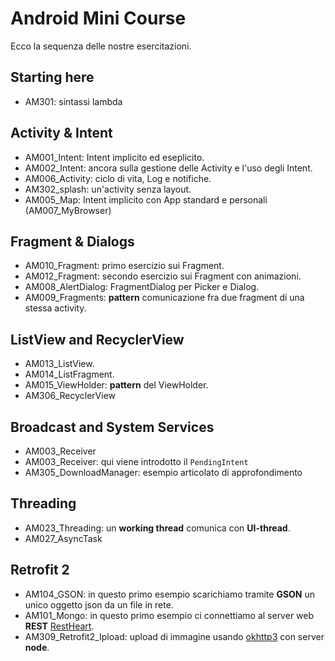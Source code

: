 # Android Mini Course 

Ecco la sequenza delle nostre esercitazioni.


## Starting here

- AM301: sintassi lambda

## Activity & Intent

- AM001_Intent: Intent implicito ed eseplicito.
- AM002_Intent: ancora sulla gestione delle Activity e l'uso degli Intent.
- AM006_Activity: ciclo di vita, Log e notifiche.
- AM302_splash: un'activity senza layout.
- AM005_Map: Intent implicito con App standard e personali (AM007_MyBrowser)

## Fragment & Dialogs

- AM010_Fragment: primo esercizio sui Fragment.
- AM012_Fragment: secondo esercizio sui Fragment con animazioni.
- AM008_AlertDialog: FragmentDialog per Picker e Dialog.
- AM009_Fragments: **pattern** comunicazione fra due fragment di una stessa activity.

## ListView and RecyclerView

- AM013_ListView.
- AM014_ListFragment.
- AM015_ViewHolder: **pattern** del ViewHolder.
- AM306_RecyclerView

## Broadcast and System Services

- AM003_Receiver 
- AM003_Receiver: qui viene introdotto il `PendingIntent`
- AM305_DownloadManager: esempio articolato di approfondimento

## Threading

- AM023_Threading: un **working thread** comunica con **UI-thread**.
- AM027_AsyncTask

## Retrofit 2

- AM104_GSON: in questo primo esempio scarichiamo tramite **GSON** un unico oggetto json da un file in rete.
- AM101_Mongo: in questo primo esempio ci connettiamo al server web **REST** [RestHeart](http://restheart.org/quick-start.html).
- AM309_Retrofit2_Ipload: upload di immagine usando [okhttp3](http://square.github.io/okhttp/) con server **node**.
